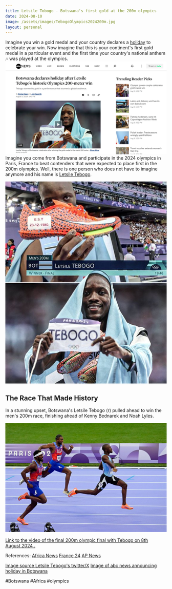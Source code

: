 ```yaml
---
title: Letsile Tobogo - Botswana's first gold at the 200m olympics
date: 2024-08-10
image: /assets/images/TebogoOlympics2024200m.jpg
layout: personal
---
```

Imagine you win a gold medal and your country declares a [holiday](https://abcnews.go.com/International/botswana-declares-holiday-after-letsile-tebogos-historic-200/story?id=112702358) to celebrate your win. 
Now imagine that this is your continent's first gold medal in a particular event and the first time your country's national anthem 🎶 was played at the olympics.
![Screenshot of abc news story on Tebogo](/assets/images/abc_tebogo.png)
Imagine you come from Botswana and participate in the 2024 olympics in Paris, France to beat contenders that were expected to place first in the 200m olympics. Well, there is one person who does not have to imagine anymore and his name is [Letsile Tebogo](https://x.com/LetsileTebogo2).

![Screenshot of abc news story on Tebogo](/assets/images/tebogo_twitter.jpeg)

## The Race That Made History

In a stunning upset, Botswana's Letsile Tebogo (r) pulled ahead to win the men's 200m race, finishing ahead of Kenny Bednarek and Noah Lyles.

![Letsile Tebogo \\(r\\) pulls ahead to win the men's 200m race, finishing ahead of Kenny Bednarek and Noah Lyles. Image credit: Africa Top Sports](/assets/images/TebogoOlympics2024200m.jpg "Letsile Tebogo \\(r\\) pulls ahead to win the men's 200m race, finishing ahead of Kenny Bednarek and Noah Lyles. Image credit: Africa Top Sports")

[Link to the video of the final 200m olympic final with Tebogo on 8th August,2024 .](https://olympics.com/en/paris-2024/videos/paris-2024-letsile-tebogo-200m-highlights?utm_campaign=dp_google)

References:
[Africa News](https://www.africanews.com/2024/08/09/paris-2024-olympics-botswanas-letsile-tebogo-wins-200m-gold/)
[France 24](https://www.france24.com/en/sport/20240809-paris-olympics-tebogo-wins-africa-its-first-olympic-200m-win-super-syd-shatters-world-record)
[AP News](https://apnews.com/article/olympics-2024-botswana-tebogo-168aca162724619b2a1718eeb882696e)

[Image source Letsile Tebogo's twitter/X](https://x.com/LetsileTebogo2/status/1821693069978198512)
[Image of abc news announcing holiday in Botswana](https://abcnews.go.com/International/botswana-declares-holiday-after-letsile-tebogos-historic-200/story?id=112702358)

#Botswana #Africa #olympics
